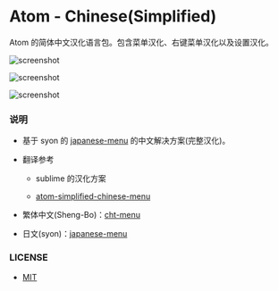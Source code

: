 # Atom - Chinese(Simplified)

Atom 的简体中文汉化语言包。包含菜单汉化、右键菜单汉化以及设置汉化。

![screenshot](https://github.com/chinjunmin/atom-simplified-chinese/raw/master/img/screenshot.png)

![screenshot](https://github.com/chinjunmin/atom-simplified-chinese/raw/master/img/screenshot2.png)

![screenshot](https://github.com/chinjunmin/atom-simplified-chinese/raw/master/img/screenshot3.png)

### 说明

- 基于 syon 的 [japanese-menu](https://atom.io/packages/japanese-menu) 的中文解决方案(完整汉化)。

- 翻译参考

	* sublime 的汉化方案

  * [atom-simplified-chinese-menu](https://atom.io/packages/atom-simplified-chinese-menu)

- 繁体中文(Sheng-Bo)：[cht-menu](https://atom.io/packages/cht-menu)

- 日文(syon)：[japanese-menu](https://atom.io/packages/japanese-menu)

### LICENSE

- [MIT](https://github.com/chinjunmin/atom-simplified-chinese/raw/master/LICENSE.md)
